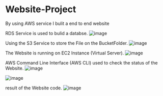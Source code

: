 # Website-Project
By using AWS service I bulit a end to end website 

RDS Service is used to bulid a databse.
![image](https://user-images.githubusercontent.com/104744741/213939073-80e3a60a-05fa-44cd-b5ee-654c8d1c8ac8.png)

Using the S3 Service to store the File on the BucketFolder.
![image](https://user-images.githubusercontent.com/104744741/213939083-f0bffbbf-a1db-4840-9e64-a91f403a0ad9.png)

The Website is running on EC2 Instance (Virtual Server).
![image](https://user-images.githubusercontent.com/104744741/213939097-82529cbd-57be-4d40-88f1-48c4045fbb0e.png)

AWS Command Line Interface (AWS CLI) used to check the status of the Website.
![image](https://user-images.githubusercontent.com/104744741/213939109-e1038693-708e-4b1b-8883-673f6b82fa4a.png)

![image](https://user-images.githubusercontent.com/104744741/213939118-757a38d2-a21b-4785-9dcd-f296a901d24d.png)

result of the Website code.
![image](https://user-images.githubusercontent.com/104744741/213949013-86d75ffc-cca1-48cb-9957-9daf6417634f.png)


